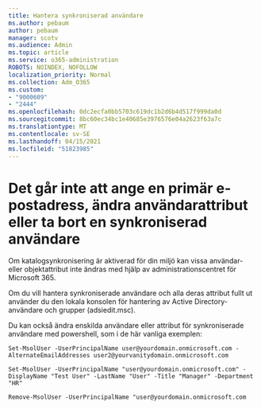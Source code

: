 ```yaml
---
title: Hantera synkroniserad användare
ms.author: pebaum
author: pebaum
manager: scotv
ms.audience: Admin
ms.topic: article
ms.service: o365-administration
ROBOTS: NOINDEX, NOFOLLOW
localization_priority: Normal
ms.collection: Adm_O365
ms.custom:
- "9000609"
- "2444"
ms.openlocfilehash: 0dc2ecfa0bb5703c619dc1b2d6b4d517f999da0d
ms.sourcegitcommit: 8bc60ec34bc1e40685e3976576e04a2623f63a7c
ms.translationtype: MT
ms.contentlocale: sv-SE
ms.lasthandoff: 04/15/2021
ms.locfileid: "51823985"
---
```

# <a name="unable-to-set-primary-email-address-change-user-attributes-or-removedelete-a-synchronized-user"></a>Det går inte att ange en primär e-postadress, ändra användarattribut eller ta bort en synkroniserad användare

Om katalogsynkronisering är aktiverad för din miljö kan vissa användar- eller objektattribut inte ändras med hjälp av administrationscentret för Microsoft 365.

Om du vill hantera synkroniserade användare och alla deras attribut fullt ut använder du den lokala konsolen för hantering av Active Directory-användare och grupper (adsiedit.msc).  

Du kan också ändra enskilda användare eller attribut för synkroniserade användare med powershell, som i de här vanliga exemplen:

`Set-MsolUser -UserPrincipalName user@yourdomain.onmicrosoft.com -AlternateEmailAddresses user2@yourvanitydomain.onmicrosoft.com`

`Set-MsolUser -UserPrincipalName "user@yourdomain.onmicrosoft.com" -DisplayName "Test User" -LastName "User" -Title "Manager" -Department "HR"`

`Remove-MsolUser -UserPrincipalName "user@yourdomain.onmicrosoft.com`

